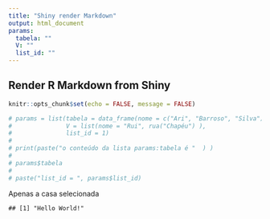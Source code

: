 ```yaml
--- 
title: "Shiny render Markdown"
output: html_document 
params:
  tabela: ""
  V: ""
  list_id: ""
---
```

## Render R Markdown  from Shiny


```r
knitr::opts_chunk$set(echo = FALSE, message = FALSE)

# params = list(tabela = data_frame(nome = c("Ari", "Barroso", "Silva"), rua("Brasil", "Brasileiro", "isonheiro")), 
#               V = list(nome = "Rui", rua("Chapéu") ),
#               list_id = 1)
# 
# print(paste("o conteúdo da lista params:tabela é "  ) )
# 
# params$tabela
# 
# paste("list_id = ", params$list_id)
```

Apenas a casa selecionada


```
## [1] "Hello World!"
```








